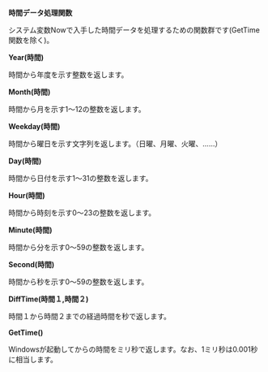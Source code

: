 **時間データ処理関数**

システム変数Nowで入手した時間データを処理するための関数群です(GetTime関数を除く)。

**Year(時間)**

時間から年度を示す整数を返します。

**Month(時間)**

時間から月を示す1～12の整数を返します。

**Weekday(時間)**

時間から曜日を示す文字列を返します。（日曜、月曜、火曜、……）

**Day(時間)**

時間から日付を示す1～31の整数を返します。

**Hour(時間)**

時間から時刻を示す0～23の整数を返します。

**Minute(時間)**

時間から分を示す0～59の整数を返します。

**Second(時間)**

時間から秒を示す0～59の整数を返します。

**DiffTime(時間１,時間２)**

時間１から時間２までの経過時間を秒で返します。

**GetTime()**

Windowsが起動してからの時間をミリ秒で返します。なお、1ミリ秒は0.001秒に相当します。
